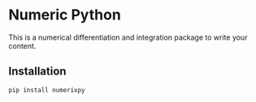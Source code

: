 # Numeric Python

This is a numerical differentiation and integration package
to write your content.

## Installation

```pip install numerixpy``` 
